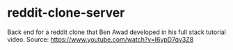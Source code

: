 # reddit-clone-server

Back end for a reddit clone that Ben Awad developed in his full stack tutorial video.
Source: https://www.youtube.com/watch?v=I6ypD7qv3Z8
